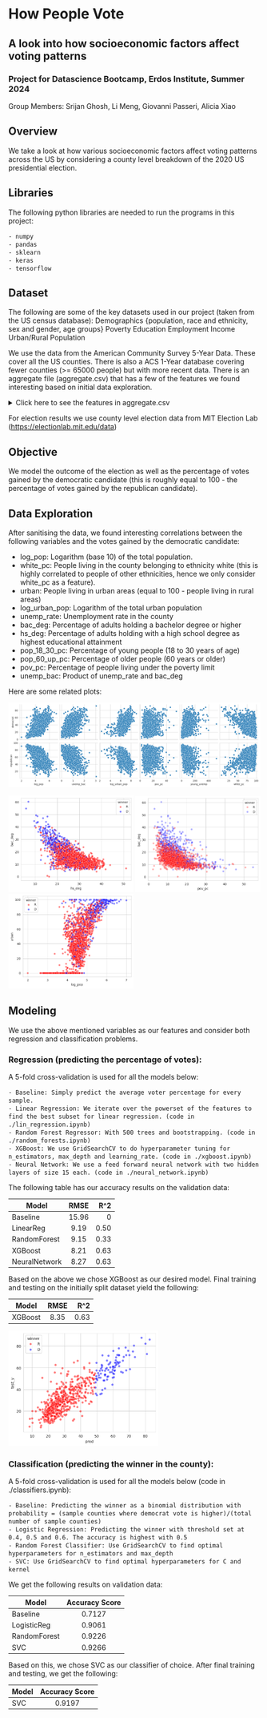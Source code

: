 # How People Vote
## A look into how socioeconomic factors affect voting patterns
### Project for Datascience Bootcamp, Erdos Institute, Summer 2024

Group Members: Srijan Ghosh, Li Meng, Giovanni Passeri, Alicia Xiao

## Overview
We take a look at how various socioeconomic factors affect voting patterns across the US by considering a county level breakdown of the 2020 US presidential election.

## Libraries
The following python libraries are needed to run the programs in this project:

    - numpy
    - pandas
    - sklearn
    - keras
    - tensorflow
 
## Dataset
The following are some of the key datasets used in our project (taken from the US census database):
    Demographics {population, race and ethnicity, sex and gender, age groups}
    Poverty
    Education
    Employment
    Income
    Urban/Rural Population
    
We use the data from the American Community Survey 5-Year Data. These cover all the US counties. There is also a ACS 1-Year database covering fewer counties (>= 65000 people) but with more recent data.
There is an aggregate file (aggregate.csv) that has a few of the features we found interesting based on initial data exploration.
<details>
    <summary>Click here to see the features in aggregate.csv</summary>
    
        * GEO_ID: Unique identifier attached to each county
        * NAME: Name of the county
        * total_pop: Total population of the county
        * pop_18_30_pc: Percentage of people in the age range 18 to 30
        * pop_60_up_pc: Percentage of people in the age range 60 and up
        * pop_male_pc: Percentage of male population
        * afr_amer_pc: Percentage of african american population
        * amer_ind_pc: Percentage of american indian population
        * asian_pc: Percentage of asian population
        * latino_pc: Percentage of latino population
        * white_pc: Percentage of white population
        * _delta: Change in percentage of * population from 2016 to 2019
        * pov_pc: Percentage of people below the poverty limit
        * pov_pc_delta: Change in pov_pc
        * unemp_rate: Unemployment rate as a percentage of population
        * unemp_delta: Change in unemployment rate from 2016 to 2019
        * mean_hhi: Mean household income
        * med_hhi: Median household income
        * urban: Percentage of people in urban area
        * rural: Percentage of people in rural area
        * hs_deg: Percentage of the adult population with a high school or equivalent degree
        * bac_deg: Percentage of the adult population with a bachelors degree
        * democrat: Percentage of votes going to the democratic candidate
        * republican: Percentage of votes going to the republican candidate
</details>

For election results we use county level election data from MIT Election Lab (https://electionlab.mit.edu/data)

## Objective
We model the outcome of the election as well as the percentage of votes gained by the democratic candidate (this is roughly equal to 100 - the percentage of votes gained by the republican candidate).

## Data Exploration
After sanitising the data, we found interesting correlations between the following variables and the votes gained by the democratic candidate:

   - log_pop: Logarithm (base 10) of the total population.
   - white_pc: People living in the county belonging to ethnicity white (this is highly correlated to people of other ethnicities, hence we only consider white_pc as a feature).
   - urban: People living in urban areas (equal to 100 - people living in rural areas)
   - log_urban_pop: Logarithm of the total urban population
   - unemp_rate: Unemployment rate in the county
   - bac_deg: Percentage of adults holding a bachelor degree or higher
   - hs_deg: Percentage of adults holding with a high school degree as highest educational attainment
   - pop_18_30_pc: Percentage of young people (18 to 30 years of age)
   - pop_60_up_pc: Percentage of older people (60 years or older)
   - pov_pc: Percentage of people living under the poverty limit
   - unemp_bac: Product of unemp_rate and bac_deg

Here are some related plots:

![pairplot](./assets/pairplot1.png)
<div align-content='space-evenly'>
<img src="./assets/scatterplot2.png" alt="scatterplot2" style="width:250px">
<img src="./assets/scatterplot1.png" alt="scatterplot1" style="width:250px">
<img src="./assets/scatterplot3.png" alt="scatterplot3" style="width:250px">
</div>

## Modeling
We use the above mentioned variables as our features and consider both regression and classification problems.

### Regression (predicting the percentage of votes):

A 5-fold cross-validation is used for all the models below:

    - Baseline: Simply predict the average voter percentage for every sample.
    - Linear Regression: We iterate over the powerset of the features to find the best subset for linear regression. (code in ./lin_regression.ipynb)
    - Random Forest Regressor: With 500 trees and bootstrapping. (code in ./random_forests.ipynb)
    - XGBoost: We use GridSearchCV to do hyperparameter tuning for n_estimators, max_depth and learning_rate. (code in ./xgboost.ipynb)
    - Neural Network: We use a feed forward neural network with two hidden layers of size 15 each. (code in ./neural_network.ipynb)

The following table has our accuracy results on the validation data:

| Model         | RMSE          |  R^2  |
| ------------- |:-------------:| -----:|
| Baseline      | 15.96         |      0|
| LinearReg     | 9.19          |   0.50|
| RandomForest  | 9.15          |   0.33|
| XGBoost       | 8.21          |   0.63|
| NeuralNetwork | 8.27          |   0.63|


Based on the above we chose XGBoost as our desired model. Final training and testing on the initially split dataset yield the following:

| Model         | RMSE         | R^2  |
| ------------- |:------------:|-----:|
| XGBoost       | 8.35         |  0.63|

<img src="./assets/xgboost.png" alt="xgboost_result" style="width:300px">

### Classification (predicting the winner in the county):

A 5-fold cross-validation is used for all the models below (code in ./classifiers.ipynb):

    - Baseline: Predicting the winner as a binomial distribution with probability = (sample counties where democrat vote is higher)/(total number of sample counties)
    - Logistic Regression: Predicting the winner with threshold set at 0.4, 0.5 and 0.6. The accuracy is highest with 0.5
    - Random Forest Classifier: Use GridSearchCV to find optimal hyperparameters for n_estimators and max_depth
    - SVC: Use GridSearchCV to find optimal hyperparameters for C and kernel

We get the following results on validation data:

| Model         | Accuracy Score|
| ------------- |:-------------:|
| Baseline      | 0.7127        |
| LogisticReg   | 0.9061        |   
| RandomForest  | 0.9226        |
| SVC           | 0.9266        |

Based on this, we chose SVC as our classifier of choice. After final training and testing, we get the following:

| Model         | Accuracy Score|
| ------------- |:-------------:|
| SVC           | 0.9197        |